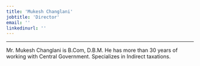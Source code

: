 ```yaml
---
title: 'Mukesh Changlani'
jobtitle: 'Director'
email: ''
linkedinurl: ''
---
```

<hr />
Mr. Mukesh Changlani is B.Com, D.B.M.
He has more than 30 years of working
with Central Government. Specializes in
Indirect taxations.

